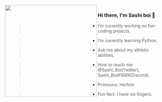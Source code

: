 <img align="left" width="300" height="300" src="https://i.pinimg.com/originals/57/2a/1c/572a1cb7e19e86283f0e38fc11d26753.gif">

### Hi there, I'm Sashi boi  👋

- > I’m currently working on fun coding projects.
- > I’m currently learning Python.
- > Ask me about my athletic abilities.
- > How to reach me: @Sashi_Boi(Twitter), Sashi_Boi#1689(Discord).
- > Pronouns: He/him
- > Fun fact: I have six fingers.
